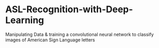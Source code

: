 # ASL-Recognition-with-Deep-Learning
Manipulating Data &amp; training a convolutional neural network to classify images of American Sign Language letters
